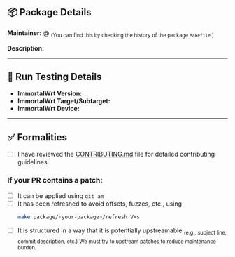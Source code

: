 ## 📦 Package Details

**Maintainer:** @<github-user>
<sub>(You can find this by checking the history of the package `Makefile`.)</sub>

**Description:**
<!-- Briefly describe what this package does or what changes are introduced -->

---

## 🧪 Run Testing Details

- **ImmortalWrt Version:**
- **ImmortalWrt Target/Subtarget:**
- **ImmortalWrt Device:**

---

## ✅ Formalities

- [ ] I have reviewed the [CONTRIBUTING.md](../CONTRIBUTING.md) file for detailed contributing guidelines.

### If your PR contains a patch:

- [ ] It can be applied using `git am`
- [ ] It has been refreshed to avoid offsets, fuzzes, etc., using
  ```bash
  make package/<your-package>/refresh V=s
  ```
- [ ] It is structured in a way that it is potentially upstreamable
<sub>(e.g., subject line, commit description, etc.)</sub>
<sub>We must try to upstream patches to reduce maintenance burden.</sub>
